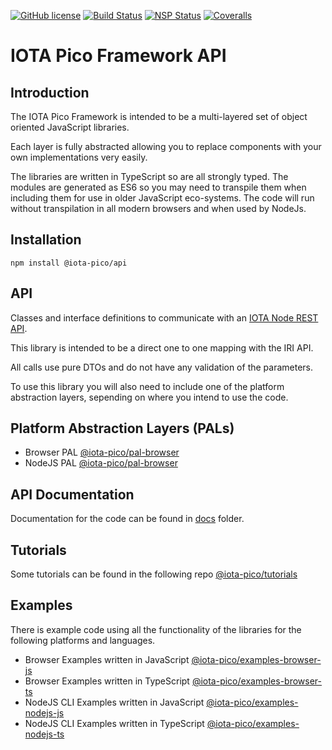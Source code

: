[![GitHub license](https://img.shields.io/badge/license-MIT-blue.svg)](https://raw.githubusercontent.com/iotaeco/iota-pico-api/master/LICENSE) [![Build Status](https://travis-ci.org/iotaeco/iota-pico-api.svg?branch=master)](https://travis-ci.org/iotaeco/iota-pico-api) [![NSP Status](https://nodesecurity.io/orgs/iotaeco/projects/2edc0b1b-a893-43c1-ad41-a3832ca1da4c/badge)](https://nodesecurity.io/orgs/iotaeco/projects/2edc0b1b-a893-43c1-ad41-a3832ca1da4c)
[![Coveralls](https://img.shields.io/coveralls/iotaeco/iota-pico-api.svg)](https://coveralls.io/github/iotaeco/iota-pico-api)

# IOTA Pico Framework API

## Introduction

The IOTA Pico Framework is intended to be a multi-layered set of object oriented JavaScript libraries.

Each layer is fully abstracted allowing you to replace components with your own implementations very easily.

The libraries are written in TypeScript so are all strongly typed. The modules are generated as ES6 so you may need to transpile them when including them for use in older JavaScript eco-systems. The code will run without transpilation in all modern browsers and when used by NodeJs.

## Installation

```shell
npm install @iota-pico/api
```

## API

Classes and interface definitions to communicate with an [IOTA Node REST API](https://iota.readme.io/reference).

This library is intended to be a direct one to one mapping with the IRI API.

All calls use pure DTOs and do not have any validation of the parameters.

To use this library you will also need to include one of the platform abstraction layers, sepending on where you intend to use the code.

## Platform Abstraction Layers (PALs)

* Browser PAL [@iota-pico/pal-browser](https://github.com/iotaeco/iota-pico-pal-browser)
* NodeJS PAL [@iota-pico/pal-browser](https://github.com/iotaeco/iota-pico-pal-nodejs)

## API Documentation

Documentation for the code can be found in [docs](./docs/README.md) folder.

## Tutorials

Some tutorials can be found in the following repo [@iota-pico/tutorials](https://github.com/iotaeco/iota-pico-tutorials)

## Examples

There is example code using all the functionality of the libraries for the following platforms and languages.

* Browser Examples written in JavaScript [@iota-pico/examples-browser-js](https://github.com/iotaeco/iota-pico-examples-browser-js)
* Browser Examples written in TypeScript [@iota-pico/examples-browser-ts](https://github.com/iotaeco/iota-pico-examples-browser-ts)
* NodeJS CLI Examples written in JavaScript [@iota-pico/examples-nodejs-js](https://github.com/iotaeco/iota-pico-examples-nodejs-js)
* NodeJS CLI Examples written in TypeScript [@iota-pico/examples-nodejs-ts](https://github.com/iotaeco/iota-pico-examples-nodejs-ts)
